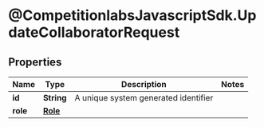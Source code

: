 # @CompetitionlabsJavascriptSdk.UpdateCollaboratorRequest

## Properties

Name | Type | Description | Notes
------------ | ------------- | ------------- | -------------
**id** | **String** | A unique system generated identifier | 
**role** | [**Role**](docs/Role.md) |  | 


